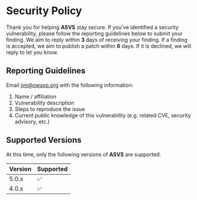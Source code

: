 # Security Policy

Thank you for helping **ASVS** stay secure. If you've identified a security vulnerability, please follow the reporting guidelines below to submit your finding. We aim to reply within **3** days of receiving your finding. If a finding is accepted, we aim to publish a patch within **6** days. If it is declined, we will reply to let you know.

## Reporting Guidelines

Email jim@owasp.org with the following information:

1. Name / affiliation
2. Vulnerability description
3. Steps to reproduce the issue
4. Current public knowledge of this vulnerability (e.g. related CVE, security advisory, etc.)

## Supported Versions

At this time, only the following versions of **ASVS** are supported:

| Version | Supported          |
| ------- | ------------------ |
| 5.0.x   | :white_check_mark: |
| 4.0.x   | :white_check_mark: |


